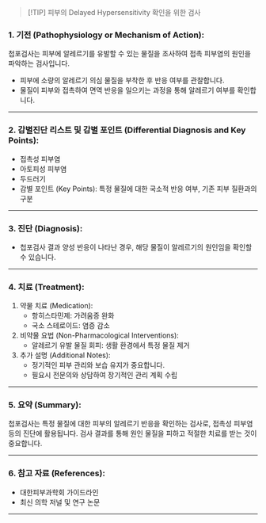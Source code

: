 
> [!TIP] 피부의 Delayed Hypersensitivity 확인을 위한 검사


### 1. 기전 (Pathophysiology or Mechanism of Action):

첩포검사는 피부에 알레르기를 유발할 수 있는 물질을 조사하여 접촉 피부염의 원인을 파악하는 검사입니다. 
- 피부에 소량의 알레르기 의심 물질을 부착한 후 반응 여부를 관찰합니다.
- 물질이 피부와 접촉하여 면역 반응을 일으키는 과정을 통해 알레르기 여부를 확인합니다.

---

### 2. 감별진단 리스트 및 감별 포인트 (Differential Diagnosis and Key Points):

- 접촉성 피부염
- 아토피성 피부염
- 두드러기
- 감별 포인트 (Key Points): 특정 물질에 대한 국소적 반응 여부, 기존 피부 질환과의 구분

---

### 3. 진단 (Diagnosis):

- 첩포검사 결과 양성 반응이 나타난 경우, 해당 물질이 알레르기의 원인임을 확인할 수 있습니다.

---

### 4. 치료 (Treatment):

1. 약물 치료 (Medication):
    - 항히스타민제: 가려움증 완화
    - 국소 스테로이드: 염증 감소
2. 비약물 요법 (Non-Pharmacological Interventions):
    - 알레르기 유발 물질 회피: 생활 환경에서 특정 물질 제거
3. 추가 설명 (Additional Notes):
    - 정기적인 피부 관리와 보습 유지가 중요합니다.
    - 필요시 전문의와 상담하여 장기적인 관리 계획 수립

---

### 5. 요약 (Summary):

첩포검사는 특정 물질에 대한 피부의 알레르기 반응을 확인하는 검사로, 접촉성 피부염 등의 진단에 활용됩니다. 검사 결과를 통해 원인 물질을 피하고 적절한 치료를 받는 것이 중요합니다.

---

### 6. 참고 자료 (References):

- 대한피부과학회 가이드라인
- 최신 의학 저널 및 연구 논문

---